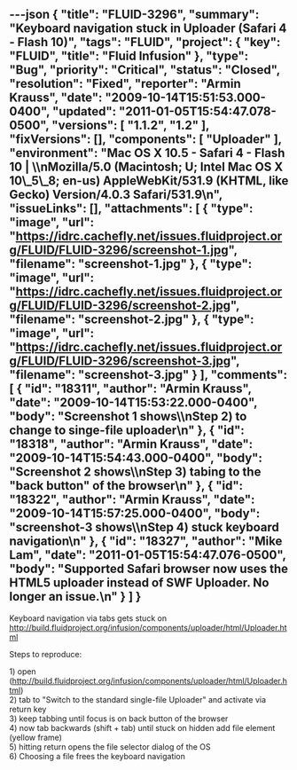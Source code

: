 ---json
{
  "title": "FLUID-3296",
  "summary": "Keyboard navigation stuck in Uploader (Safari 4 - Flash 10)",
  "tags": "FLUID",
  "project": {
    "key": "FLUID",
    "title": "Fluid Infusion"
  },
  "type": "Bug",
  "priority": "Critical",
  "status": "Closed",
  "resolution": "Fixed",
  "reporter": "Armin Krauss",
  "date": "2009-10-14T15:51:53.000-0400",
  "updated": "2011-01-05T15:54:47.078-0500",
  "versions": [
    "1.1.2",
    "1.2"
  ],
  "fixVersions": [],
  "components": [
    "Uploader"
  ],
  "environment": "Mac OS X 10.5 - Safari 4 - Flash 10 | \\\nMozilla/5.0 (Macintosh; U; Intel Mac OS X 10\\_5\\_8; en-us) AppleWebKit/531.9 (KHTML, like Gecko) Version/4.0.3 Safari/531.9\n",
  "issueLinks": [],
  "attachments": [
    {
      "type": "image",
      "url": "https://idrc.cachefly.net/issues.fluidproject.org/FLUID/FLUID-3296/screenshot-1.jpg",
      "filename": "screenshot-1.jpg"
    },
    {
      "type": "image",
      "url": "https://idrc.cachefly.net/issues.fluidproject.org/FLUID/FLUID-3296/screenshot-2.jpg",
      "filename": "screenshot-2.jpg"
    },
    {
      "type": "image",
      "url": "https://idrc.cachefly.net/issues.fluidproject.org/FLUID/FLUID-3296/screenshot-3.jpg",
      "filename": "screenshot-3.jpg"
    }
  ],
  "comments": [
    {
      "id": "18311",
      "author": "Armin Krauss",
      "date": "2009-10-14T15:53:22.000-0400",
      "body": "Screenshot 1 shows\\\nStep 2) to change to singe-file uploader\n"
    },
    {
      "id": "18318",
      "author": "Armin Krauss",
      "date": "2009-10-14T15:54:43.000-0400",
      "body": "Screenshot 2 shows\\\nStep 3) tabing to the \"back button\" of the browser\n"
    },
    {
      "id": "18322",
      "author": "Armin Krauss",
      "date": "2009-10-14T15:57:25.000-0400",
      "body": "screenshot-3 shows\\\nStep 4) stuck keyboard navigation\n"
    },
    {
      "id": "18327",
      "author": "Mike Lam",
      "date": "2011-01-05T15:54:47.076-0500",
      "body": "Supported Safari browser now uses the HTML5 uploader instead of SWF Uploader.   No longer an issue.\n"
    }
  ]
}
---
Keyboard navigation via tabs gets stuck on <http://build.fluidproject.org/infusion/components/uploader/html/Uploader.html>

Steps to reproduce:

1\) open (<http://build.fluidproject.org/infusion/components/uploader/html/Uploader.html>)\
2\) tab to "Switch to the standard single-file Uploader" and activate via return key\
3\) keep tabbing until focus is on back button of the browser\
4\) now tab backwards (shift + tab) until stuck on hidden add file element (yellow frame)\
5\) hitting return opens the file selector dialog of the OS\
6\) Choosing a file frees the keyboard navigation

        